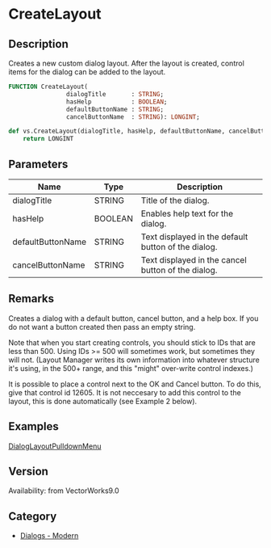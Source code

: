 # CreateLayout

## Description
Creates a new custom dialog layout. After the layout is created, control items for the dialog can be added to the layout.

```pascal
FUNCTION CreateLayout(
				dialogTitle       : STRING;
				hasHelp           : BOOLEAN;
				defaultButtonName : STRING;
				cancelButtonName  : STRING): LONGINT;
```

```python
def vs.CreateLayout(dialogTitle, hasHelp, defaultButtonName, cancelButtonName):
    return LONGINT
```

## Parameters
|Name|Type|Description|
|---|---|---|
|dialogTitle|STRING|Title of the dialog.|
|hasHelp|BOOLEAN|Enables help text for the dialog.|
|defaultButtonName|STRING|Text displayed in the default button of the dialog.|
|cancelButtonName|STRING|Text displayed in the cancel button of the dialog.|

## Remarks
Creates a dialog with a default button, cancel button, and a help box. If you do not want a button created then pass an empty string.

Note that when you start creating controls, you should stick to IDs that are less than 500. Using IDs >= 500 will sometimes work, but sometimes they will not. (Layout Manager writes its own information into whatever structure it's using, in the 500+ range, and this "might" over-write control indexes.)

It is possible to place a control next to the OK and Cancel button. To do this, give that control id 12605. It is not neccesary to add this control to the layout, this is done automatically (see Example 2 below).

## Examples
[DialogLayoutPulldownMenu](examples/DialogLayoutPulldownMenu.md)

## Version
Availability: from VectorWorks9.0

## Category
* [Dialogs - Modern](../Categories/Dialogs%20-%20Modern.md)
